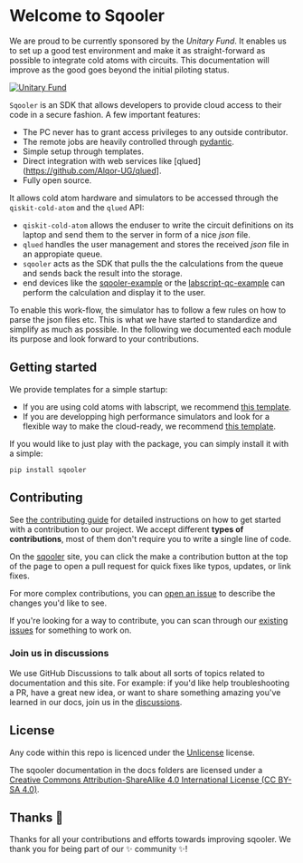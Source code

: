 # Welcome to Sqooler

We are proud to be currently sponsored by the *Unitary Fund*. It enables us to set up a good test environment and make it as straight-forward as possible to integrate cold atoms with circuits. This documentation will improve as the good goes beyond the initial piloting status. 

[![Unitary Fund](https://img.shields.io/badge/Supported%20By-UNITARY%20FUND-brightgreen.svg?style=for-the-badge)](https://unitary.fund) 

`Sqooler` is an SDK that allows developers to provide cloud access to their code in a secure fashion. A few important features:

- The PC never has to grant access privileges to any outside contributor.
- The remote jobs are heavily controlled through [pydantic](https://docs.pydantic.dev/latest/).
- Simple setup through templates.
- Direct integration with web services like [qlued](https://github.com/Alqor-UG/qlued].
- Fully open source.

It allows cold atom hardware and simulators to be accessed through the `qiskit-cold-atom` and the `qlued` API:

- `qiskit-cold-atom` allows the enduser to write the circuit definitions on its laptop and send them to the server in form of a nice *json* file.
- `qlued` handles the user management and stores the received *json* file in an appropiate queue.
- `sqooler` acts as the SDK that pulls the the calculations from the queue and sends back the result into the storage.
- end devices like the [sqooler-example](https://github.com/Alqor-UG/sqooler-example) or the [labscript-qc-example](https://github.com/Alqor-UG/labscript-qc-example) can perform the calculation and display it to the user.

To enable this work-flow, the simulator has to follow a few rules on how to parse the json files etc. This is what we have started to standardize and simplify as much as possible. In the following we documented each module its purpose and look forward to your contributions.

## Getting started

We provide templates for a simple startup:

- If you are using cold atoms with labscript, we recommend [this template](https://github.com/Alqor-UG/labscript-qc-example).
- If you are developping high performance simulators and look for a flexible way to make the cloud-ready, we recommend [this template](https://github.com/Alqor-UG/sqooler-example).

If you would like to just play with the package, you can simply install it with a simple:

```
pip install sqooler
```


## Contributing

See [the contributing guide](docs/contributing.md) for detailed instructions on how to get started with a contribution to our project. We accept different **types of contributions**, most of them don't require you to write a single line of code.

On the [sqooler](https://alqor-ug.github.io/sqooler/) site, you can click the make a contribution button at the top of the page to open a pull request for quick fixes like typos, updates, or link fixes.

For more complex contributions, you can [open an issue](https://github.com/alqor-ug/sqooler/issues) to describe the changes you'd like to see.

If you're looking for a way to contribute, you can scan through our [existing issues](https://github.com/alqor-ug/sqooler/issues) for something to work on. 

### Join us in discussions

We use GitHub Discussions to talk about all sorts of topics related to documentation and this site. For example: if you'd like help troubleshooting a PR, have a great new idea, or want to share something amazing you've learned in our docs, join us in the [discussions](https://github.com/alqor-ug/sqooler/discussions).

## License

Any code within this repo is licenced under the [Unlicense](LICENSE) license.

The sqooler documentation in the docs folders are licensed under a [Creative Commons Attribution-ShareAlike 4.0 International License (CC BY-SA 4.0)](https://creativecommons.org/licenses/by-sa/4.0/).


## Thanks :purple_heart:

Thanks for all your contributions and efforts towards improving sqooler. We thank you for being part of our :sparkles: community :sparkles:!